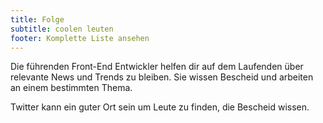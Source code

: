 ```yaml
---
title: Folge
subtitle: coolen leuten
footer: Komplette Liste ansehen
---
```


Die führenden Front-End Entwickler helfen dir auf dem Laufenden über relevante News und Trends zu bleiben. Sie wissen Bescheid und arbeiten an einem bestimmten Thema.

Twitter kann ein guter Ort sein um Leute zu finden, die Bescheid wissen.